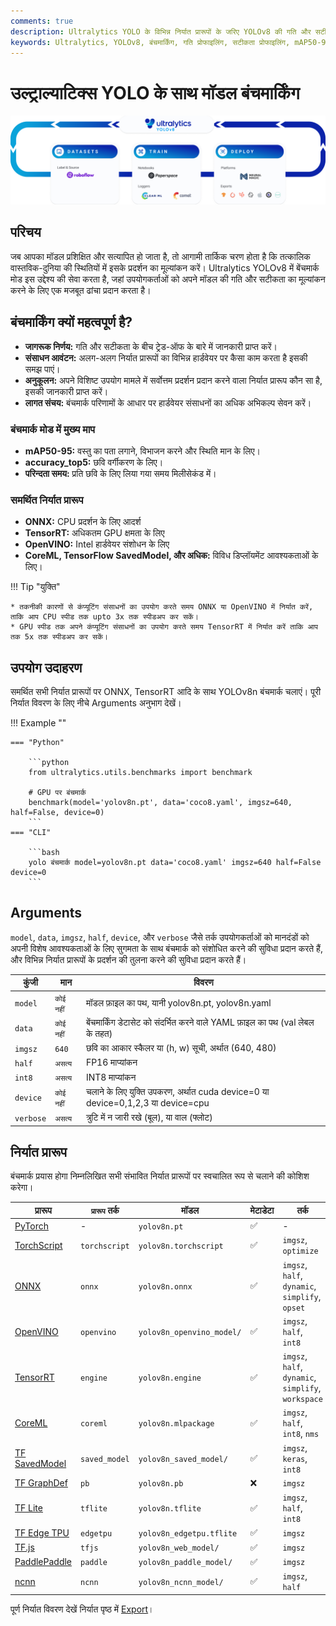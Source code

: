 ```yaml
---
comments: true
description: Ultralytics YOLO के विभिन्न निर्यात प्रारूपों के जरिए YOLOv8 की गति और सटीकता का जांच करें; mAP50-95, accuracy_top5 माप, और अन्य मापों पर अनुभव प्राप्त करें।
keywords: Ultralytics, YOLOv8, बंचमार्किंग, गति प्रोफाइलिंग, सटीकता प्रोफाइलिंग, mAP50-95, accuracy_top5, ONNX, OpenVINO, TensorRT, YOLO निर्यात प्रारूप
---
```


# उल्ट्राल्याटिक्स YOLO के साथ मॉडल बंचमार्किंग

<img width="1024" src="https://github.com/ultralytics/assets/raw/main/yolov8/banner-integrations.png" alt="उल्ट्राल्याटिक्स YOLO पारिस्थितिकी और समावेश">

## परिचय

जब आपका मॉडल प्रशिक्षित और सत्यापित हो जाता है, तो आगामी तार्किक चरण होता है कि तत्कालिक वास्तविक-दुनिया की स्थितियों में इसके प्रदर्शन का मूल्यांकन करें। Ultralytics YOLOv8 में बेंचमार्क मोड इस उद्देश्य की सेवा करता है, जहां उपयोगकर्ताओं को अपने मॉडल की गति और सटीकता का मूल्यांकन करने के लिए एक मजबूत ढांचा प्रदान करता है।

## बंचमार्किंग क्यों महत्वपूर्ण है?

- **जागरूक निर्णय:** गति और सटीकता के बीच ट्रेड-ऑफ के बारे में जानकारी प्राप्त करें।
- **संसाधन आवंटन:** अलग-अलग निर्यात प्रारूपों का विभिन्न हार्डवेयर पर कैसा काम करता है इसकी समझ पाएं।
- **अनुकूलन:** अपने विशिष्ट उपयोग मामले में सर्वोत्तम प्रदर्शन प्रदान करने वाला निर्यात प्रारूप कौन सा है, इसकी जानकारी प्राप्त करें।
- **लागत संचय:** बंचमार्क परिणामों के आधार पर हार्डवेयर संसाधनों का अधिक अभिकल्प सेवन करें।

### बंचमार्क मोड में मुख्य माप

- **mAP50-95:** वस्तु का पता लगाने, विभाजन करने और स्थिति मान के लिए।
- **accuracy_top5:** छवि वर्गीकरण के लिए।
- **परिन्दता समय:** प्रति छवि के लिए लिया गया समय मिलीसेकंड में।

### समर्थित निर्यात प्रारूप

- **ONNX:** CPU प्रदर्शन के लिए आदर्श
- **TensorRT:** अधिकतम GPU क्षमता के लिए
- **OpenVINO:** Intel हार्डवेयर संशोधन के लिए
- **CoreML, TensorFlow SavedModel, और अधिक:** विविध डिप्लॉयमेंट आवश्यकताओं के लिए।

!!! Tip "युक्ति"

    * तकनीकी कारणों से कंप्यूटिंग संसाधनों का उपयोग करते समय ONNX या OpenVINO में निर्यात करें, ताकि आप CPU स्पीड तक upto 3x तक स्पीडअप कर सकें।
    * GPU स्पीड तक अपने कंप्यूटिंग संसाधनों का उपयोग करते समय TensorRT में निर्यात करें ताकि आप तक 5x तक स्पीडअप कर सकें।

## उपयोग उदाहरण

समर्थित सभी निर्यात प्रारूपों पर ONNX, TensorRT आदि के साथ YOLOv8n बंचमार्क चलाएं। पूरी निर्यात विवरण के लिए नीचे Arguments अनुभाग देखें।

!!! Example ""

    === "Python"

        ```python
        from ultralytics.utils.benchmarks import benchmark

        # GPU पर बंचमार्क
        benchmark(model='yolov8n.pt', data='coco8.yaml', imgsz=640, half=False, device=0)
        ```
    === "CLI"

        ```bash
        yolo बंचमार्क model=yolov8n.pt data='coco8.yaml' imgsz=640 half=False device=0
        ```

## Arguments

`model`, `data`, `imgsz`, `half`, `device`, और `verbose` जैसे तर्क उपयोगकर्ताओं को मानदंडों को अपनी विशेष आवश्यकताओं के लिए सुगमता के साथ बंचमार्क को संशोधित करने की सुविधा प्रदान करते हैं, और विभिन्न निर्यात प्रारूपों के प्रदर्शन की तुलना करने की सुविधा प्रदान करते हैं।

| कुंजी     | मान        | विवरण                                                                           |
|-----------|------------|---------------------------------------------------------------------------------|
| `model`   | `कोई नहीं` | मॉडल फ़ाइल का पथ, यानी yolov8n.pt, yolov8n.yaml                                 |
| `data`    | `कोई नहीं` | बेंचमार्किंग डेटासेट को संदर्भित करने वाले YAML फ़ाइल का पथ (val लेबल के तहत)   |
| `imgsz`   | `640`      | छवि का आकार स्कैलर या (h, w) सूची, अर्थात (640, 480)                            |
| `half`    | `असत्य`    | FP16 माप्यांकन                                                                  |
| `int8`    | `असत्य`    | INT8 माप्यांकन                                                                  |
| `device`  | `कोई नहीं` | चलाने के लिए युक्ति उपकरण, अर्थात cuda device=0 या device=0,1,2,3 या device=cpu |
| `verbose` | `असत्य`    | त्रुटि में न जारी रखे (बूल), या वाल (फ्लोट)                                     |

## निर्यात प्रारूप

बंचमार्क प्रयास होगा निम्नलिखित सभी संभावित निर्यात प्रारूपों पर स्वचालित रूप से चलाने की कोशिश करेगा।

| प्रारूप                                                            | `प्रारूप` तर्क | मॉडल                      | मेटाडेटा | तर्क                                                |
|--------------------------------------------------------------------|----------------|---------------------------|----------|-----------------------------------------------------|
| [PyTorch](https://pytorch.org/)                                    | -              | `yolov8n.pt`              | ✅        | -                                                   |
| [TorchScript](https://pytorch.org/docs/stable/jit.html)            | `torchscript`  | `yolov8n.torchscript`     | ✅        | `imgsz`, `optimize`                                 |
| [ONNX](https://onnx.ai/)                                           | `onnx`         | `yolov8n.onnx`            | ✅        | `imgsz`, `half`, `dynamic`, `simplify`, `opset`     |
| [OpenVINO](https://docs.openvino.ai/latest/index.html)             | `openvino`     | `yolov8n_openvino_model/` | ✅        | `imgsz`, `half`, `int8`                             |
| [TensorRT](https://developer.nvidia.com/tensorrt)                  | `engine`       | `yolov8n.engine`          | ✅        | `imgsz`, `half`, `dynamic`, `simplify`, `workspace` |
| [CoreML](https://github.com/apple/coremltools)                     | `coreml`       | `yolov8n.mlpackage`       | ✅        | `imgsz`, `half`, `int8`, `nms`                      |
| [TF SavedModel](https://www.tensorflow.org/guide/saved_model)      | `saved_model`  | `yolov8n_saved_model/`    | ✅        | `imgsz`, `keras`, `int8`                            |
| [TF GraphDef](https://www.tensorflow.org/api_docs/python/tf/Graph) | `pb`           | `yolov8n.pb`              | ❌        | `imgsz`                                             |
| [TF Lite](https://www.tensorflow.org/lite)                         | `tflite`       | `yolov8n.tflite`          | ✅        | `imgsz`, `half`, `int8`                             |
| [TF Edge TPU](https://coral.ai/docs/edgetpu/models-intro/)         | `edgetpu`      | `yolov8n_edgetpu.tflite`  | ✅        | `imgsz`                                             |
| [TF.js](https://www.tensorflow.org/js)                             | `tfjs`         | `yolov8n_web_model/`      | ✅        | `imgsz`                                             |
| [PaddlePaddle](https://github.com/PaddlePaddle)                    | `paddle`       | `yolov8n_paddle_model/`   | ✅        | `imgsz`                                             |
| [ncnn](https://github.com/Tencent/ncnn)                            | `ncnn`         | `yolov8n_ncnn_model/`     | ✅        | `imgsz`, `half`                                     |

पूर्ण निर्यात विवरण देखें निर्यात पृष्ठ में [Export](https://docs.ultralytics.com/modes/export/)।
